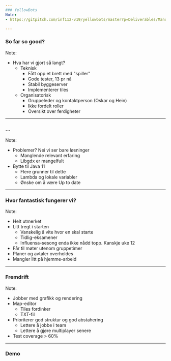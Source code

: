 ```yaml
---
### YellowBots
Note:
- https://gitpitch.com/inf112-v19/yellowbots/master?p=Deliverables/Mandatory2/Presentation/#/

---
```


### So far so good?

Note:
- Hva har vi gjort så langt?
  - Teknisk
    - Fått opp et brett med "spiller"
    - Gode tester, 13 pr nå
    - Stabil byggeserver
    - Implementerer tiles
  - Organisatorisk
    - Gruppeleder og kontaktperson (Oskar og Hein)
    - Ikke fordelt roller
    - Oversikt over ferdigheter
  
---

### ...
Note:
- Problemer? Nei vi ser bare løsninger
  - Manglende relevant erfaring
  - Libgdx er mangelfult
- Bytte til Java 11
  - Flere grunner til dette
  - Lambda og lokale variabler
  - Ønske om å være Up to date

---

### Hvor fantastisk fungerer vi?
Note:
- Helt utmerket
- Litt tregt i starten
  - Vanskelig å vite hvor en skal starte
  - Tidlig-eksamener
  - Influensa-sesong enda ikke nådd topp. Kanskje uke 12
- Får til møter utenom gruppetimer
- Planer og avtaler overholdes
- Mangler litt på hjemme-arbeid

---

### Fremdrift
Note:
- Jobber med grafikk og rendering
- Map-editor
  - Tiles fordinker
  - TXT-fil
- Prioriterer god struktur og god abstahering
  - Lettere å jobbe i team
  - Lettere å gjøre multiplayer senere
- Test coverage > 60%

---

### Demo